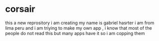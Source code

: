 # corsair
this a new reprository i am creating my name is gabriel hasrter i am from lima peru and i am triying to make my own app , i know that most of the people do not read this but many apps have it so i am copping them

